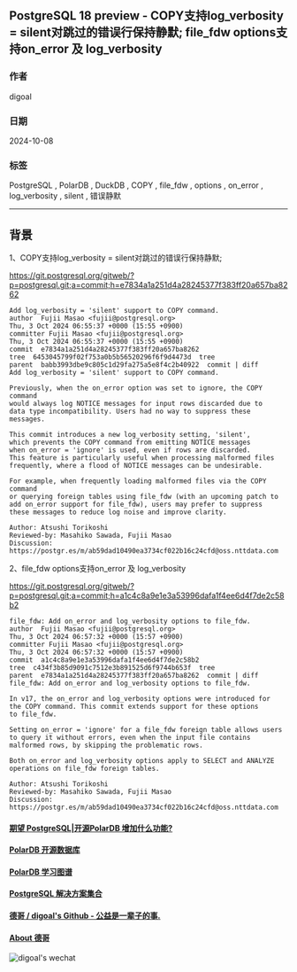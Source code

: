 ## PostgreSQL 18 preview - COPY支持log_verbosity = silent对跳过的错误行保持静默; file_fdw options支持on_error 及 log_verbosity   
                                                                            
### 作者                                                
digoal                                                
                                                       
### 日期                                                     
2024-10-08                                               
                                                    
### 标签                                                  
PostgreSQL , PolarDB , DuckDB , COPY , file_fdw , options , on_error , log_verbosity , silent , 错误静默                     
                                                                           
----                                                    
                                                                  
## 背景            
1、COPY支持log_verbosity = silent对跳过的错误行保持静默;      
  
https://git.postgresql.org/gitweb/?p=postgresql.git;a=commit;h=e7834a1a251d4a28245377f383ff20a657ba8262  
```  
Add log_verbosity = 'silent' support to COPY command.  
author  Fujii Masao <fujii@postgresql.org>    
Thu, 3 Oct 2024 06:55:37 +0000 (15:55 +0900)  
committer Fujii Masao <fujii@postgresql.org>    
Thu, 3 Oct 2024 06:55:37 +0000 (15:55 +0900)  
commit  e7834a1a251d4a28245377f383ff20a657ba8262  
tree  6453045799f02f753a0b5b56520296f6f9d4473d  tree  
parent  babb3993dbe9c805c1d29fa275a5e8f4c2b40922  commit | diff  
Add log_verbosity = 'silent' support to COPY command.  
  
Previously, when the on_error option was set to ignore, the COPY command  
would always log NOTICE messages for input rows discarded due to  
data type incompatibility. Users had no way to suppress these messages.  
  
This commit introduces a new log_verbosity setting, 'silent',  
which prevents the COPY command from emitting NOTICE messages  
when on_error = 'ignore' is used, even if rows are discarded.  
This feature is particularly useful when processing malformed files  
frequently, where a flood of NOTICE messages can be undesirable.  
  
For example, when frequently loading malformed files via the COPY command  
or querying foreign tables using file_fdw (with an upcoming patch to  
add on_error support for file_fdw), users may prefer to suppress  
these messages to reduce log noise and improve clarity.  
  
Author: Atsushi Torikoshi  
Reviewed-by: Masahiko Sawada, Fujii Masao  
Discussion: https://postgr.es/m/ab59dad10490ea3734cf022b16c24cfd@oss.nttdata.com  
```  
  
2、file_fdw options支持on_error 及 log_verbosity    
  
https://git.postgresql.org/gitweb/?p=postgresql.git;a=commit;h=a1c4c8a9e1e3a53996dafa1f4ee6d4f7de2c58b2  
```  
file_fdw: Add on_error and log_verbosity options to file_fdw.  
author  Fujii Masao <fujii@postgresql.org>    
Thu, 3 Oct 2024 06:57:32 +0000 (15:57 +0900)  
committer Fujii Masao <fujii@postgresql.org>    
Thu, 3 Oct 2024 06:57:32 +0000 (15:57 +0900)  
commit  a1c4c8a9e1e3a53996dafa1f4ee6d4f7de2c58b2  
tree  c434f3b85d9091c7512e3b891525d6f9744b653f  tree  
parent  e7834a1a251d4a28245377f383ff20a657ba8262  commit | diff  
file_fdw: Add on_error and log_verbosity options to file_fdw.  
  
In v17, the on_error and log_verbosity options were introduced for  
the COPY command. This commit extends support for these options  
to file_fdw.  
  
Setting on_error = 'ignore' for a file_fdw foreign table allows users  
to query it without errors, even when the input file contains  
malformed rows, by skipping the problematic rows.  
  
Both on_error and log_verbosity options apply to SELECT and ANALYZE  
operations on file_fdw foreign tables.  
  
Author: Atsushi Torikoshi  
Reviewed-by: Masahiko Sawada, Fujii Masao  
Discussion: https://postgr.es/m/ab59dad10490ea3734cf022b16c24cfd@oss.nttdata.com  
```  
  
  
#### [期望 PostgreSQL|开源PolarDB 增加什么功能?](https://github.com/digoal/blog/issues/76 "269ac3d1c492e938c0191101c7238216")
  
  
#### [PolarDB 开源数据库](https://openpolardb.com/home "57258f76c37864c6e6d23383d05714ea")
  
  
#### [PolarDB 学习图谱](https://www.aliyun.com/database/openpolardb/activity "8642f60e04ed0c814bf9cb9677976bd4")
  
  
#### [PostgreSQL 解决方案集合](../201706/20170601_02.md "40cff096e9ed7122c512b35d8561d9c8")
  
  
#### [德哥 / digoal's Github - 公益是一辈子的事.](https://github.com/digoal/blog/blob/master/README.md "22709685feb7cab07d30f30387f0a9ae")
  
  
#### [About 德哥](https://github.com/digoal/blog/blob/master/me/readme.md "a37735981e7704886ffd590565582dd0")
  
  
![digoal's wechat](../pic/digoal_weixin.jpg "f7ad92eeba24523fd47a6e1a0e691b59")
  
